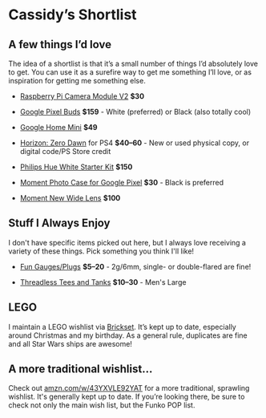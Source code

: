 # Cassidy&rsquo;s Shortlist


## A few things I&rsquo;d love

The idea of a shortlist is that it&rsquo;s a small number of things I&rsquo;d
absolutely love to get. You can use it as a surefire way to get me something
I&rsquo;ll love, or as inspiration for getting me something else.

* [Raspberry Pi Camera Module V2](http://www.microcenter.com/product/465935/Raspberry_Pi_Camera_Module_V2?src=raspberrypi) **$30**

* [Google Pixel Buds](https://store.google.com/product/google_pixel_buds)
  **$159** - White (preferred) or Black (also totally cool)

* [Google Home Mini](https://store.google.com/product/google_home_mini) **$49**

* [Horizon: Zero Dawn](http://gamestop.com/product/ps4/games/horizon-zero-dawn/129080)
  for PS4 **$40–60** - New or used physical copy, or digital code/PS Store credit

* [Philips Hue White Starter Kit](http://www2.meethue.com/en-us/p/hue-white-starter-kit-e26/46677472009) **$150**

* [Moment Photo Case for Google Pixel](https://www.shopmoment.com/google-pixel) **$30** - Black is preferred

* [Moment New Wide Lens](https://www.shopmoment.com/shop/new-wide-lens/pixel-2) **$100** 


## Stuff I Always Enjoy

I don't have specific items picked out here, but I always love receiving a variety of these things. Pick something you think I'll like!

* [Fun Gauges/Plugs](https://arcticbuffalo.com/collections/2g-6mm-filter)
  **$5–20** - 2g/6mm, single- or double-flared are fine!
  
* [Threadless Tees and Tanks](https://threadless.com) **$10–30** - Men's Large


## LEGO

I maintain a LEGO wishlist via [Brickset](http://brickset.com/sets/wantedby-cassidyjames).
It&rsquo;s kept up to date, especially around Christmas and my birthday. As a
general rule, duplicates are fine and all Star Wars ships are awesome!


## A more traditional wishlist&hellip;

Check out [amzn.com/w/43YXVLE92YAT](https://amzn.com/w/43YXVLE92YAT) for a more
traditional, sprawling wishlist. It's generally kept up to date. If you&rsquo;re
looking there, be sure to check not only the main wish list, but the Funko POP
list.
